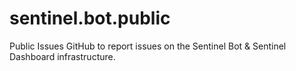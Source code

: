 # sentinel.bot.public
Public Issues GitHub to report issues on the Sentinel Bot &amp; Sentinel Dashboard infrastructure.
